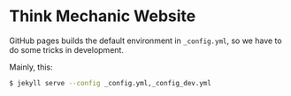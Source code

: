 # Think Mechanic Website

GitHub pages builds the default environment in `_config.yml`, so we have to do
some tricks in development.

Mainly, this:

```bash
$ jekyll serve --config _config.yml,_config_dev.yml
